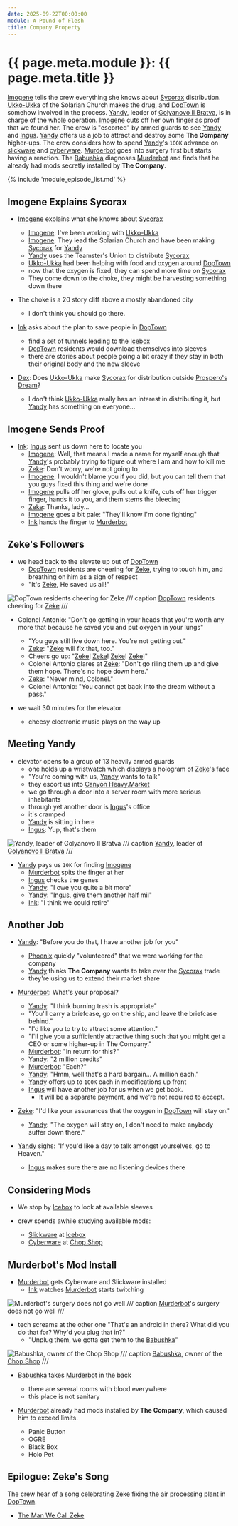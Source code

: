 ```yaml
---
date: 2025-09-22T00:00:00
module: A Pound of Flesh
title: Company Property
---
```

# {{ page.meta.module }}: {{ page.meta.title }}

[Imogene](imogene-kane.md) tells the crew everything she knows about [Sycorax](sycorax.md) distribution.
[Ukko-Ukka](ukko-ukka.md) of the Solarian Church makes the drug, and [DopTown](doptown.md) is somehow involved in the process.
[Yandy](yandy.md), leader of [Golyanovo Il Bratva](bratva.md), is in charge of the whole operation.
[Imogene](imogene-kane.md) cuts off her own finger as proof that we found her.
The crew is "escorted" by armed guards to see [Yandy](yandy.md) and [Ingus](ingus.md).
[Yandy](yandy.md) offers us a job to attract and destroy some **The Company** higher-ups.
The crew considers how to spend [Yandy](yandy.md)'s `100K` advance on [slickware](icebox.md#slickware) and [cyberware](chop-shop.md#cyberware).
[Murderbot](murderbot-v2.md) goes into surgery first but starts having a reaction.
The [Babushka](babushka.md) diagnoses [Murderbot](murderbot-v2.md) and finds that he already had mods secretly installed by **The Company**.

<!-- more -->

{% include 'module_episode_list.md' %}

## Imogene Explains Sycorax

- [Imogene](imogene-kane.md) explains what she knows about [Sycorax](sycorax.md)
    - [Imogene](imogene-kane.md): I've been working with [Ukko-Ukka](ukko-ukka.md)
    - [Imogene](imogene-kane.md): They lead the Solarian Church and have been making [Sycorax](sycorax.md) for [Yandy](yandy.md)
    - [Yandy](yandy.md) uses the Teamster's Union to distribute [Sycorax](sycorax.md)
    - [Ukko-Ukka](ukko-ukka.md) had been helping with food and oxygen around [DopTown](doptown.md)
    - now that the oxygen is fixed, they can spend more time on [Sycorax](sycorax.md)
    - They come down to the choke, they might be harvesting something down there
- The choke is a 20 story cliff above a mostly abandoned city
    - I don't think you should go there.

- [Ink](ink.md) asks about the plan to save people in [DopTown](doptown.md)
    - find a set of tunnels leading to the [Icebox](icebox.md)
    - [DopTown](doptown.md) residents would download themselves into sleeves
    - there are stories about people going a bit crazy if they stay in both their original body and the new sleeve

- [Dex](dex-miro.md): Does [Ukko-Ukka](ukko-ukka.md) make [Sycorax](sycorax.md) for distribution outside [Prospero's Dream](/places/prosperos-dream/index.md)?
    - I don't think [Ukko-Ukka](ukko-ukka.md) really has an interest in distributing it, but [Yandy](yandy.md) has something on everyone...

## Imogene Sends Proof

- [Ink](ink.md): [Ingus](ingus.md) sent us down here to locate you
    - [Imogene](imogene-kane.md): Well, that means I made a name for myself enough that [Yandy](yandy.md)'s probably trying to figure out where I am and how to kill me
    - [Zeke](zeke-sinclair.md): Don't worry, we're not going to
    - [Imogene](imogene-kane.md): I wouldn't blame you if you did, but you can tell them that you guys fixed this thing and we're done
    - [Imogene](imogene-kane.md) pulls off her glove, pulls out a knife, cuts off her trigger finger, hands it to you, and them stems the bleeding
    - [Zeke](zeke-sinclair.md): Thanks, lady...
    - [Imogene](imogene-kane.md) goes a bit pale: "They'll know I'm done fighting"
    - [Ink](ink.md) hands the finger to [Murderbot](murderbot-v2.md)

## Zeke's Followers

- we head back to the elevate up out of [DopTown](doptown.md)
    - [DopTown](doptown.md) residents are cheering for [Zeke](zeke-sinclair.md), trying to touch him, and breathing on him as a sign of respect
    - "It's [Zeke](zeke-sinclair.md), He saved us all!"

![DopTown residents cheering for Zeke](./zeke-followers.png)
/// caption
[DopTown](doptown.md) residents cheering for [Zeke](zeke-sinclair.md)
///

- Colonel Antonio: "Don't go getting in your heads that you're worth any more that because he saved you and put oxygen in your lungs"
    - "You guys still live down here. You're not getting out."
    - [Zeke](zeke-sinclair.md): "[Zeke](zeke-sinclair.md) will fix that, too."
    - Cheers go up: "[Zeke](zeke-sinclair.md)! [Zeke](zeke-sinclair.md)! [Zeke](zeke-sinclair.md)! [Zeke](zeke-sinclair.md)!"
    - Colonel Antonio glares at [Zeke](zeke-sinclair.md): "Don't go riling them up and give them hope. There's no hope down here."
    - [Zeke](zeke-sinclair.md): "Never mind, Colonel."
    - Colonel Antonio: "You cannot get back into the dream without a pass."

- we wait 30 minutes for the elevator
    - cheesy electronic music plays on the way up

## Meeting Yandy

- elevator opens to a group of 13 heavily armed guards
    - one holds up a wristwatch which displays a hologram of [Zeke](zeke-sinclair.md)'s face
    - "You're coming with us, [Yandy](yandy.md) wants to talk"
    - they escort us into [Canyon Heavy.Market](canyon-heavy-market.md)
    - we go through a door into a server room with more serious inhabitants
    - through yet another door is [Ingus](ingus.md)'s office
    - it's cramped
    - [Yandy](yandy.md) is sitting in here
    - [Ingus](ingus.md): Yup, that's them

![Yandy, leader of Golyanovo Il Bratva](yandy.png)
/// caption
[Yandy](yandy.md), leader of [Golyanovo Il Bratva](bratva.md)
///

- [Yandy](yandy.md) pays us `10K` for finding [Imogene](imogene-kane.md)
    - [Murderbot](murderbot-v2.md) spits the finger at her
    - [Ingus](ingus.md) checks the genes
    - [Yandy](yandy.md): "I owe you quite a bit more"
    - [Yandy](yandy.md): "[Ingus](ingus.md), give them another half mil"
    - [Ink](ink.md): "I think we could retire"

## Another Job

- [Yandy](yandy.md): "Before you do that, I have another job for you"
    - [Phoenix](phoenix-dunright.md) quickly "volunteered" that we were working for the company
    - [Yandy](yandy.md) thinks **The Company** wants to take over the [Sycorax](sycorax.md) trade
    - they're using us to extend their market share

- [Murderbot](murderbot-v2.md): What's your proposal?
    - [Yandy](yandy.md): "I think burning trash is appropriate"
    - "You'll carry a briefcase, go on the ship, and leave the briefcase behind."
    - "I'd like you to try to attract some attention."
    - "I'll give you a sufficiently attractive thing such that you might get a CEO or some higher-up in The Company."
    - [Murderbot](murderbot-v2.md): "In return for this?"
    - [Yandy](yandy.md): "2 million credits"
    - [Murderbot](murderbot-v2.md): "Each?"
    - [Yandy](yandy.md): "Hmm, well that's a hard bargain... A million each."
    - [Yandy](yandy.md) offers up to `100K` each in modifications up front
    - [Ingus](ingus.md) will have another job for us when we get back.
        - It will be a separate payment, and we're not required to accept.

- [Zeke](zeke-sinclair.md): "I'd like your assurances that the oxygen in [DopTown](doptown.md) will stay on."
    - [Yandy](yandy.md): "The oxygen will stay on, I don't need to make anybody suffer down there."

- [Yandy](yandy.md) sighs: "If you'd like a day to talk amongst yourselves, go to Heaven."
    - [Ingus](ingus.md) makes sure there are no listening devices there

## Considering Mods

- We stop by [Icebox](icebox.md) to look at available sleeves

- crew spends awhile studying available mods:
    - [Slickware](icebox.md#slickware) at [Icebox](icebox.md)
    - [Cyberware](chop-shop.md#cyberware) at [Chop Shop](chop-shop.md)

## Murderbot's Mod Install

- [Murderbot](murderbot-v2.md) gets Cyberware and Slickware installed
    - [Ink](ink.md) watches [Murderbot](murderbot-v2.md) starts twitching

![Murderbot's surgery does not go well](./murderbot-surgery.png)
/// caption
[Murderbot](murderbot-v2.md)'s surgery does not go well
///

- tech screams at the other one "That's an android in there? What did you do that for? Why'd you plug that in?"
    - "Unplug them, we gotta get them to the [Babushka](babushka.md)"

![Babushka, owner of the Chop Shop](babushka.png)
/// caption
[Babushka](babushka.md), owner of the [Chop Shop](chop-shop.md)
///

- [Babushka](babushka.md) takes [Murderbot](murderbot-v2.md) in the back
    - there are several rooms with blood everywhere
    - this place is not sanitary

- [Murderbot](murderbot-v2.md) already had mods installed by **The Company**, which caused him to exceed limits.
    - Panic Button
    - OGRE
    - Black Box
    - Holo Pet

## Epilogue: Zeke's Song

The crew hear of a song celebrating [Zeke](zeke-sinclair.md) fixing the air processing plant in [DopTown](doptown.md).

- [The Man We Call Zeke](TheManWeCallZeke.mp3)
